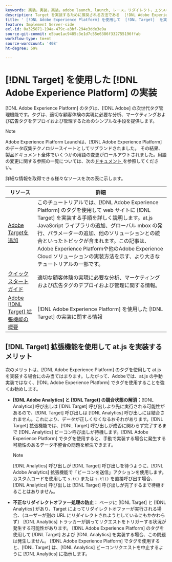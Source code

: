 ```yaml
---
keywords: 実装，実装，実装，adobe launch, launch, レース，リダイレクト，エクスペリエンスplatform launch, platform launch, タグ，adobe platform，実装 2
description: Target を実装するために推奨される方法である  [!DNL Adobe Experience Platform] を使用して  [!DNL Adobe Target] at.js ライブラリを実装する方法を説明します。
title: ' [!DNL Adobe Experience Platform] を使用して  [!DNL Target]  を実装する方法'
feature: Implement Server-side
exl-id: 0a325871-194a-479c-a3bf-294e3dde3e9a
source-git-commit: e5bae1ac9485c3e1d7c55e6386f332755196ffab
workflow-type: tm+mt
source-wordcount: '408'
ht-degree: 59%

---
```


# [!DNL Target] を使用した [!DNL Adobe Experience Platform] の実装

[!DNL Adobe Experience Platform] のタグは、[!DNL Adobe] の次世代タグ管理機能です。タグは、適切な顧客体験の実現に必要な分析、マーケティングおよび広告タグをデプロイおよび管理するためのシンプルな手段を提供します。

>[!NOTE]
>
>Adobe Experience Platform Launchは、[!DNL Adobe Experience Platform] のデータ収集テクノロジースイートとしてリブランドされました。 その結果、製品ドキュメント全体でいくつかの用語の変更がロールアウトされました。用語の変更に関する参照の一覧については、次の[ドキュメント ](https://experienceleague.adobe.com/docs/experience-platform/tags/term-updates.html?)を参照してください。

詳細な情報を取得できる様々なソースを次の表に示します。

| リソース | 詳細 |
|--- |--- |
| [Adobe Targetを追加 ](https://experienceleague.adobe.com/docs/launch-learn/implementing-in-websites-with-launch/implement-solutions/target.html?lang=ja#implement-solutions) | このチュートリアルでは、[!DNL Adobe Experience Platform] のタグを使用して web サイトに [!DNL Target] を実装する手順を詳しく説明します。at.js JavaScript ライブラリの追加、グローバル mbox の発行、パラメーターの追加、他のソリューションとの統合といったトピックが含まれます。この記事は、Adobe Experience Platformや他のAdobe Experience Cloud ソリューションの実装方法を示す、より大きなチュートリアルの一部です。 |
| [クイックスタートガイド](https://experienceleague.adobe.com/docs/experience-platform/tags/get-started/quick-start.html?lang=ja) | 適切な顧客体験の実現に必要な分析、マーケティングおよび広告タグのデプロイおよび管理に関する情報。 |
| [Adobe  [!DNL Target]  拡張機能の概要](https://experienceleague.adobe.com/docs/experience-platform/tags/extensions/adobe/target/overview.html?lang=ja) | [!DNL Adobe Experience Platform] を使用した [!DNL Target] の実装に関する情報 |

## [!DNL Target] 拡張機能を使用して at.js を実装するメリット

次のメリットは、[!DNL Adobe Experience Platform] のタグを使用して at.js を実装する場合にのみ当てはまります。したがって、Adobeでは、at.js の手動実装ではなく、[!DNL Adobe Experience Platform] でタグを使用することを強くお勧めします。

* **[!DNL Adobe Analytics] と [!DNL Target] の競合状態の解消：**[!DNL Analytics] 呼び出しは [!DNL Target] 呼び出しより先に実行される可能性があるので、[!DNL Target] 呼び出しは [!DNL Analytics] 呼び出しには結合されません。これにより、データが正しくなくなるおそれがあります。[!DNL Target] 拡張機能では、[!DNL Target] 呼び出しが成否に関わらず完了するまで [!DNL Analytics] ビーコン呼び出しが待機します。[!DNL Adobe Experience Platform] でタグを使用すると、手動で実装する場合に発生する可能性のあるデータ不整合の問題を解決できます。

  >[!NOTE]
  >
  >[!DNL Analytics] 呼び出しが [!DNL Target] 呼び出しを待つように、[!DNL Adobe Analytics] 拡張機能で「ビーコンを送信」アクションを使用します。 カスタムコードを使用して `s.t()` または `s.tl()` を直接呼び出す場合、[!DNL Analytics] 呼び出しは [!DNL Target] 呼び出しが完了するまで待機することはありません。

* **不正なリダイレクトオファー処理の防止：** ページに [!DNL Target] と [!DNL Analytics] があり、Target によってリダイレクトオファーが実行される場合、（ユーザーが別の URL にリダイレクトされようとしているにもかかわらず） [!DNL Analytics] トラッカーが誤ってリクエストをトリガーする状況が発生する可能性があります。 [!DNL Adobe Experience Platform] のタグを使用して [!DNL Target] および [!DNL Analytics] を実装する場合、この問題は発生しません。 [!DNL Adobe Experience Platform] でタグを使用すると、[!DNL Target] は、[!DNL Analytics] ビーコンリクエストを中止するように [!DNL Analytics] に指示します。
